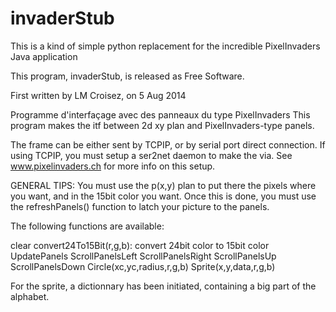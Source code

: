 invaderStub
===========

This is a kind of simple python replacement for the incredible PixelInvaders Java application

This program, invaderStub, is released as Free Software.

First written by LM Croisez, on 5 Aug 2014

Programme d'interfaçage avec des panneaux du type PixelInvaders
This program makes the itf between 2d xy plan and PixelInvaders-type panels.

The frame can be either sent by TCPIP, or by serial port direct connection.
If using TCPIP, you must setup a ser2net daemon to make the via.
See www.pixelinvaders.ch for more info on this setup.

GENERAL TIPS:
You must use the p(x,y) plan to put there the pixels where you want, and in the 15bit color you want.
Once this is done, you must use the refreshPanels() function to latch your picture to the panels.

The following functions are available:

 clear
 convert24To15Bit(r,g,b): convert 24bit color to 15bit color
 UpdatePanels 
 ScrollPanelsLeft
 ScrollPanelsRight
 ScrollPanelsUp
 ScrollPanelsDown
 Circle(xc,yc,radius,r,g,b)
 Sprite(x,y,data,r,g,b)

 For the sprite, a dictionnary has been initiated, containing a big part of the alphabet.

